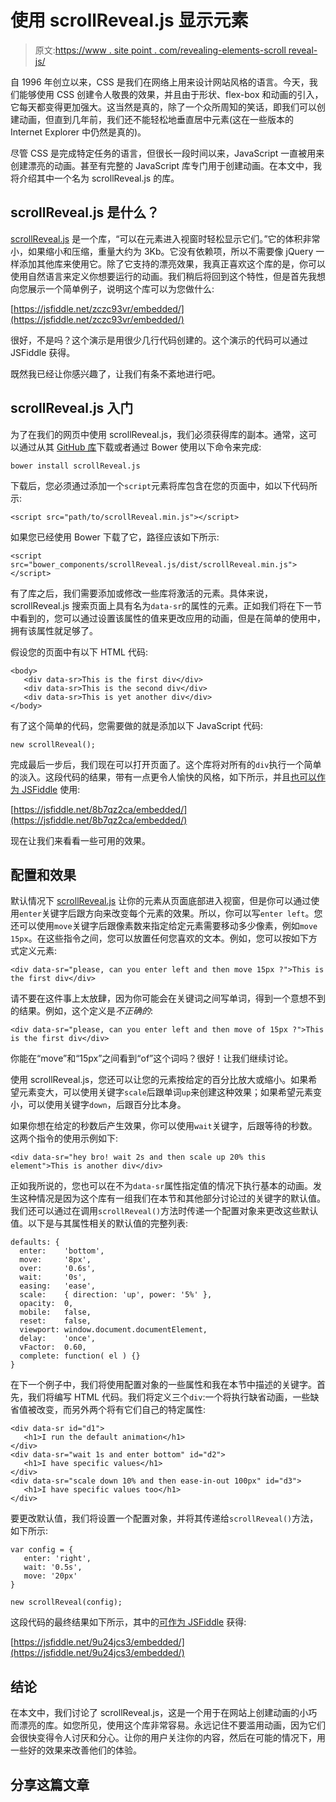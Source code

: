 # 使用 scrollReveal.js 显示元素

> 原文:[https://www . site point . com/revealing-elements-scroll reveal-js/](https://www.sitepoint.com/revealing-elements-scrollreveal-js/)

自 1996 年创立以来，CSS 是我们在网络上用来设计网站风格的语言。今天，我们能够使用 CSS 创建令人敬畏的效果，并且由于形状、flex-box 和动画的引入，它每天都变得更加强大。这当然是真的，除了一个众所周知的笑话，即我们可以创建动画，但直到几年前，我们还不能轻松地垂直居中元素(这在一些版本的 Internet Explorer 中仍然是真的)。

尽管 CSS 是完成特定任务的语言，但很长一段时间以来，JavaScript 一直被用来创建漂亮的动画。甚至有完整的 JavaScript 库专门用于创建动画。在本文中，我将介绍其中一个名为 scrollReveal.js 的库。

## scrollReveal.js 是什么？

[scrollReveal.js](https://github.com/julianlloyd/scrollReveal.js) 是一个库，<q>可以在元素进入视窗时轻松显示它们。</q>它的体积非常小，如果缩小和压缩，重量大约为 3Kb。它没有依赖项，所以不需要像 jQuery 一样添加其他库来使用它。除了它支持的漂亮效果，我真正喜欢这个库的是，你可以使用自然语言来定义你想要运行的动画。我们稍后将回到这个特性，但是首先我想向您展示一个简单例子，说明这个库可以为您做什么:

[https://jsfiddle.net/zczc93vr/embedded/](https://jsfiddle.net/zczc93vr/embedded/)

很好，不是吗？这个演示是用很少几行代码创建的。这个演示的代码可以通过 JSFiddle 获得。

既然我已经让你感兴趣了，让我们有条不紊地进行吧。

## scrollReveal.js 入门

为了在我们的网页中使用 scrollReveal.js，我们必须获得库的副本。通常，这可以通过从其 [GitHub 库](https://github.com/julianlloyd/scrollReveal.js)下载或者通过 Bower 使用以下命令来完成:

```
bower install scrollReveal.js
```

下载后，您必须通过添加一个`script`元素将库包含在您的页面中，如以下代码所示:

```
<script src="path/to/scrollReveal.min.js"></script>
```

如果您已经使用 Bower 下载了它，路径应该如下所示:

```
<script src="bower_components/scrollReveal.js/dist/scrollReveal.min.js"></script>
```

有了库之后，我们需要添加或修改一些库将激活的元素。具体来说，scrollReveal.js 搜索页面上具有名为`data-sr`的属性的元素。正如我们将在下一节中看到的，您可以通过设置该属性的值来更改应用的动画，但是在简单的使用中，拥有该属性就足够了。

假设您的页面中有以下 HTML 代码:

```
<body>
   <div data-sr>This is the first div</div>
   <div data-sr>This is the second div</div>
   <div data-sr>This is yet another div</div>
</body>
```

有了这个简单的代码，您需要做的就是添加以下 JavaScript 代码:

```
new scrollReveal();
```

完成最后一步后，我们现在可以打开页面了。这个库将对所有的`div`执行一个简单的淡入。这段代码的结果，带有一点更令人愉快的风格，如下所示，并且[也可以作为 JSFiddle](https://jsfiddle.net/8b7qz2ca/) 使用:

[https://jsfiddle.net/8b7qz2ca/embedded/](https://jsfiddle.net/8b7qz2ca/embedded/)

现在让我们来看看一些可用的效果。

## 配置和效果

默认情况下 [scrollReveal.js](https://github.com/julianlloyd/scrollReveal.js) 让你的元素从页面底部进入视窗，但是你可以通过使用`enter`关键字后跟方向来改变每个元素的效果。所以，你可以写`enter left`。您还可以使用`move`关键字后跟像素数来指定给定元素需要移动多少像素，例如`move 15px`。在这些指令之间，您可以放置任何您喜欢的文本。例如，您可以按如下方式定义元素:

```
<div data-sr="please, can you enter left and then move 15px ?">This is the first div</div>
```

请不要在这件事上太放肆，因为你可能会在关键词之间写单词，得到一个意想不到的结果。例如，这个定义是*不正确的*:

```
<div data-sr="please, can you enter left and then move of 15px ?">This is the first div</div>
```

你能在“move”和“15px”之间看到“of”这个词吗？很好！让我们继续讨论。

使用 scrollReveal.js，您还可以让您的元素按给定的百分比放大或缩小。如果希望元素变大，可以使用关键字`scale`后跟单词`up`来创建这种效果；如果希望元素变小，可以使用关键字`down`，后跟百分比本身。

如果你想在给定的秒数后产生效果，你可以使用`wait`关键字，后跟等待的秒数。这两个指令的使用示例如下:

```
<div data-sr="hey bro! wait 2s and then scale up 20% this element">This is another div</div>
```

正如我所说的，您也可以在不为`data-sr`属性指定值的情况下执行基本的动画。发生这种情况是因为这个库有一组我们在本节和其他部分讨论过的关键字的默认值。我们还可以通过在调用`scrollReveal()`方法时传递一个配置对象来更改这些默认值。以下是与其属性相关的默认值的完整列表:

```
defaults: {
  enter:    'bottom',
  move:     '8px',
  over:     '0.6s',
  wait:     '0s',
  easing:   'ease',
  scale:    { direction: 'up', power: '5%' },
  opacity:  0,
  mobile:   false,
  reset:    false,
  viewport: window.document.documentElement,
  delay:    'once',
  vFactor:  0.60,
  complete: function( el ) {}
}
```

在下一个例子中，我们将使用配置对象的一些属性和我在本节中描述的关键字。首先，我们将编写 HTML 代码。我们将定义三个`div`:一个将执行缺省动画，一些缺省值被改变，而另外两个将有它们自己的特定属性:

```
<div data-sr id="d1">
   <h1>I run the default animation</h1>
</div>
<div data-sr="wait 1s and enter bottom" id="d2">
   <h1>I have specific values</h1>
</div>
<div data-sr="scale down 10% and then ease-in-out 100px" id="d3">
   <h1>I have specific values too</h1>
</div>
```

要更改默认值，我们将设置一个配置对象，并将其传递给`scrollReveal()`方法，如下所示:

```
var config = {
   enter: 'right',
   wait: '0.5s',
   move: '20px'
}

new scrollReveal(config);
```

这段代码的最终结果如下所示，其中的[可作为 JSFiddle](https://jsfiddle.net/9u24jcs3/) 获得:

[https://jsfiddle.net/9u24jcs3/embedded/](https://jsfiddle.net/9u24jcs3/embedded/)

## 结论

在本文中，我们讨论了 scrollReveal.js，这是一个用于在网站上创建动画的小巧而漂亮的库。如您所见，使用这个库非常容易。永远记住不要滥用动画，因为它们会很快变得令人讨厌和分心。让你的用户关注你的内容，然后在可能的情况下，用一些好的效果来改善他们的体验。

## 分享这篇文章